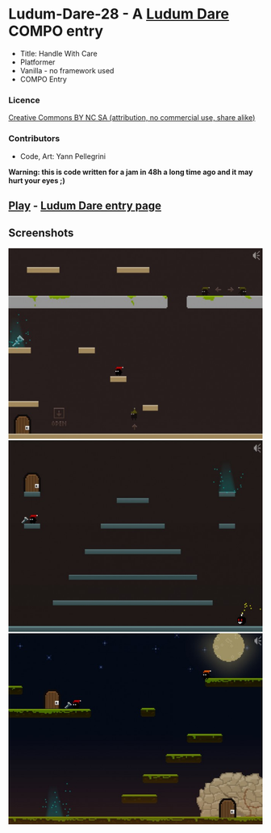 # Ludum-Dare-28 - A [Ludum Dare](http://ludumdare.com/compo/rules/) COMPO entry
* Title: Handle With Care
* Platformer
* Vanilla - no framework used
* COMPO Entry

### Licence
[Creative Commons BY NC SA (attribution, no commercial use, share alike)](https://creativecommons.org/licenses/by-nc-sa/2.0/)

### Contributors
* Code, Art: Yann Pellegrini

**Warning: this is code written for a jam in 48h a long time ago and it may hurt your eyes ;)**

## [Play](https://yann-p.fr/ld28) -  [Ludum Dare entry page](http://ludumdare.com/compo/ludum-dare-28/?action=preview&uid=29641)



## Screenshots

![Preview](ld28_1.jpg?raw=true "Preview")
![Preview](ld28_2.jpg?raw=true "Preview")
![Preview](ld28_3.jpg?raw=true "Preview")
